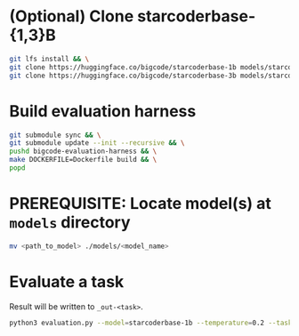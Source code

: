 # (Optional) Clone starcoderbase-{1,3}B

```bash
git lfs install && \
git clone https://huggingface.co/bigcode/starcoderbase-1b models/starcoderbase-1b && \
git clone https://huggingface.co/bigcode/starcoderbase-3b models/starcoderbase-3b
```

# Build evaluation harness

```bash
git submodule sync && \
git submodule update --init --recursive && \
pushd bigcode-evaluation-harness && \
make DOCKERFILE=Dockerfile build && \
popd
```

# PREREQUISITE: Locate model(s) at `models` directory

```bash
mv <path_to_model> ./models/<model_name>
```

# Evaluate a task

Result will be written to `_out-<task>`.

```bash
python3 evaluation.py --model=starcoderbase-1b --temperature=0.2 --task=humaneval --gpus=2,3
```
